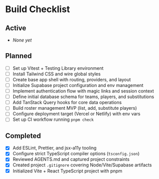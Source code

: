 # Build Checklist

## Active
- _None yet_

## Planned
- [ ] Set up Vitest + Testing Library environment
- [ ] Install Tailwind CSS and wire global styles
- [ ] Create base app shell with routing, providers, and layout
- [ ] Initialize Supabase project configuration and env management
- [ ] Implement authentication flow with magic links and session context
- [ ] Define initial database schema for teams, players, and substitutions
- [ ] Add TanStack Query hooks for core data operations
- [ ] Build roster management MVP (list, add, substitute players)
- [ ] Configure deployment target (Vercel or Netlify) with env vars
- [ ] Set up CI workflow running `pnpm check`

## Completed
- [x] Add ESLint, Prettier, and jsx-a11y tooling
- [x] Configure strict TypeScript compiler options (`tsconfig.json`)
- [x] Reviewed AGENTS.md and captured project constraints
- [x] Created project `.gitignore` covering Node/Vite/Supabase artifacts
- [x] Initialized Vite + React TypeScript project with pnpm
